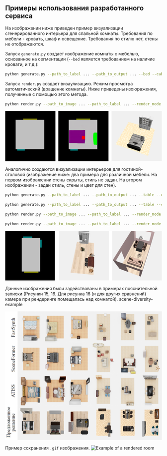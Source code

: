 ## Примеры использования разработанного сервиса

На изображении ниже приведен пример визуализации сгенерированного интерьера для спальной комнаты.
Требования по мебели - кровать, шкаф и освещение. Требования по стилю нет, стены не отображаются.


Запуск `generate.py` создает изображение комнаты с мебелью, основанное на сегментации (`--bed` является
требованием на наличие кровати, и т.д.):

```bash
python generate.py --path_to_label ... --path_to_output ... --bed --cabinet --lighting
```

Запуск `render.py` создает визаулизацию. Режим просмотра автоматический (вращение комнаты). Ниже приведены изоюражения,
полученные с помощью этого метода.

```bash
python render.py --path_to_image ... --path_to_label ... --render_mode auto --style None
```

![Генерация интерьера для спальни](bedroom-pipeline.png)

Аналогично создаются визуализации интерьеров для гостиной-столовой (изображение ниже: два примера для различной мебели. На первом изображении стены скрыты,
стиль не задан. На втором изображении - задан стиль, стены и цвет для стен).

```bash
python generate.py --path_to_label ... --path_to_output ... --table --chair --cabinet --lighting
```

```bash
python generate.py --path_to_label ... --path_to_output ... --table --chair --sofa --lighting
```

```bash
python render.py --path_to_image ... --path_to_label ... --render_mode auto --style None
```

```bash
python render.py --path_to_image ... --path_to_label ... --render_mode auto --style "Vintage/Retro" --render_walls --wall_color "#E8C7C7"
```

![Генерация интерьера для гостиной-столовой](dining-room-pipeline.png)

Данные изображения были задействованы в примерах пояснительной записки (Рисунки 15, 16. Для рисунка 16 (и для других сравнений)
камера при рендеринге помещалась над комнатой).
scene-diversity-example

![Сравнение](scene-diversity-example.png)

Пример сохранения `.gif` изображения.
![Example of a rendered room](gif-example.gif)